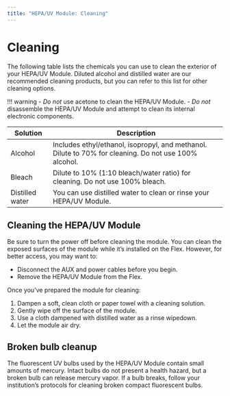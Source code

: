 ```yaml
---
title: "HEPA/UV Module: Cleaning"
---
```


# Cleaning

The following table lists the chemicals you can use to clean the exterior of your HEPA/UV Module. Diluted alcohol and distilled water are our recommended cleaning products, but you can refer to this list for other cleaning options.

!!! warning
    - *Do not* use acetone to clean the HEPA/UV Module.
    - *Do not* disassemble the HEPA/UV Module and attempt to clean its internal electronic components.

| Solution | Description |
|---|---|
| Alcohol | Includes ethyl/ethanol, isopropyl, and methanol. Dilute to 70% for cleaning. Do not use 100% alcohol. |
| Bleach | Dilute to 10% (1:10 bleach/water ratio) for cleaning. Do not use 100% bleach. |
| Distilled water | You can use distilled water to clean or rinse your HEPA/UV Module. |

## Cleaning the HEPA/UV Module

Be sure to turn the power off before cleaning the module. You can clean the exposed surfaces of the module while it’s installed on the Flex. However, for better access, you may want to:

- Disconnect the AUX and power cables before you begin.
- Remove the HEPA/UV Module from the Flex.

Once you’ve prepared the module for cleaning:

1. Dampen a soft, clean cloth or paper towel with a cleaning solution.
2. Gently wipe off the surface of the module.
3. Use a cloth dampened with distilled water as a rinse wipedown.
4. Let the module air dry.

## Broken bulb cleanup

The fluorescent UV bulbs used by the HEPA/UV Module contain small amounts of mercury. Intact bulbs do not present a health hazard, but a broken bulb can release mercury vapor. If a bulb breaks, follow your institution’s protocols for cleaning broken compact fluorescent bulbs.

